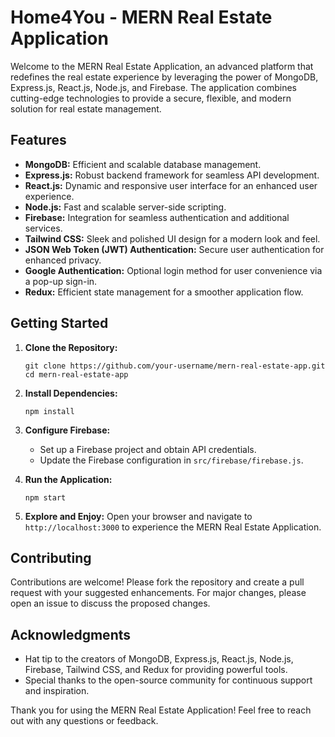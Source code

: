 # Home4You - MERN Real Estate Application

Welcome to the MERN Real Estate Application, an advanced platform that redefines the real estate experience by leveraging the power of MongoDB, Express.js, React.js, Node.js, and Firebase. The application combines cutting-edge technologies to provide a secure, flexible, and modern solution for real estate management.

## Features

- **MongoDB:** Efficient and scalable database management.
- **Express.js:** Robust backend framework for seamless API development.
- **React.js:** Dynamic and responsive user interface for an enhanced user experience.
- **Node.js:** Fast and scalable server-side scripting.
- **Firebase:** Integration for seamless authentication and additional services.
- **Tailwind CSS:** Sleek and polished UI design for a modern look and feel.
- **JSON Web Token (JWT) Authentication:** Secure user authentication for enhanced privacy.
- **Google Authentication:** Optional login method for user convenience via a pop-up sign-in.
- **Redux:** Efficient state management for a smoother application flow.

## Getting Started

1. **Clone the Repository:**
   ```
   git clone https://github.com/your-username/mern-real-estate-app.git
   cd mern-real-estate-app
   ```

2. **Install Dependencies:**
   ```
   npm install
   ```

3. **Configure Firebase:**
   - Set up a Firebase project and obtain API credentials.
   - Update the Firebase configuration in `src/firebase/firebase.js`.

4. **Run the Application:**
   ```
   npm start
   ```

5. **Explore and Enjoy:**
   Open your browser and navigate to `http://localhost:3000` to experience the MERN Real Estate Application.

## Contributing

Contributions are welcome! Please fork the repository and create a pull request with your suggested enhancements. For major changes, please open an issue to discuss the proposed changes.

## Acknowledgments

- Hat tip to the creators of MongoDB, Express.js, React.js, Node.js, Firebase, Tailwind CSS, and Redux for providing powerful tools.
- Special thanks to the open-source community for continuous support and inspiration.

Thank you for using the MERN Real Estate Application! Feel free to reach out with any questions or feedback.
